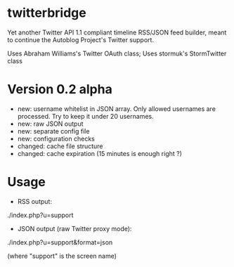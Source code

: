 twitterbridge
===========================

Yet another Twitter API 1.1 compliant timeline RSS/JSON feed builder, meant to continue the Autoblog Project's Twitter support.

Uses Abraham Williams's Twitter OAuth class; Uses stormuk's StormTwitter class


Version 0.2 alpha
============================

- new: username whitelist in JSON array. Only allowed usernames are processed. Try to keep it under 20 usernames.
- new: raw JSON output
- new: separate config file
- new: configuration checks
- changed: cache file structure
- changed: cache expiration (15 minutes is enough right ?)

Usage
============================

- RSS output:

./index.php?u=support

- JSON output (raw Twitter proxy mode):

./index.php?u=support&format=json

(where "support" is the screen name)
